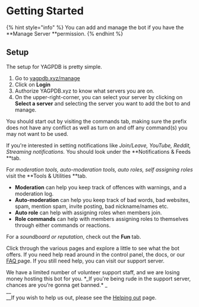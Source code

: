 # Getting Started

{% hint style="info" %}
&#x20;You can add and manage the bot if you have the **Manage Server **permission.
{% endhint %}

## Setup

The setup for YAGPDB is pretty simple.

1. Go to [yagpdb.xyz/manage](https://yagpdb.xyz/manage)
2. Click on **Login**
3. Authorize YAGPDB.xyz to know what servers you are on.&#x20;
4. On the upper-right-corner, you can select your server by clicking on **Select a server** and selecting the server you want to add the bot to and manage.

You should start out by visiting the commands tab, making sure the prefix does not have any conflict as well as turn on and off any command(s) you may not want to be used.&#x20;

If you're interested in setting notifications like _Join/Leave, YouTube, Reddit, Streaming notifications._ You should look under the **Notifications & Feeds **tab.&#x20;

For _moderation tools, auto-moderation tools, auto roles, self assigning roles_ visit the **Tools & Utilities **tab.&#x20;

* **Moderation** can help you keep track of offences with warnings, and a moderation log.&#x20;
* **Auto-moderation** can help you keep track of bad words, bad websites, spam, mention spam, invite posting, bad nickname/names etc.&#x20;
* **Auto role** can help with assigning roles when members join.&#x20;
* **Role commands** can help with members assigning roles to themselves through either commands or reactions.&#x20;

For a _soundboard or reputation_, check out the **Fun** tab.&#x20;

Click through the various pages and explore a little to see what the bot offers. If you need help read around in the control panel, the docs, or our [FAQ ](others/frequent-searches.md)page. If you still need help, you can visit our support server.&#x20;

We have a limited number of volunteer support staff, and we are losing money hosting this bot for you. \*_If you're being rude in the support server, chances are you're gonna get banned.\* _\
__\
__If you wish to help us out, please see the [Helping out](helping-out.md) page.
